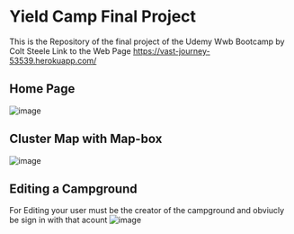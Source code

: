 # Yield Camp Final Project
This is the Repository of the final project of the Udemy Wwb Bootcamp by Colt Steele
Link to the Web Page https://vast-journey-53539.herokuapp.com/
## Home Page
![image](https://user-images.githubusercontent.com/83229150/170869995-74cf88d9-7cc5-4b28-8ffe-38f03d507493.png)

## Cluster Map with Map-box
![image](https://user-images.githubusercontent.com/83229150/170870095-cf1bd4a8-676a-42e1-912c-f1f3f323ff5a.png)

## Editing a Campground
For Editing your user must be the creator of the campground and obviucly be sign in with that acount
![image](https://user-images.githubusercontent.com/83229150/170870167-dd42cfb1-67e3-4a01-abfe-76e458849ca5.png)

